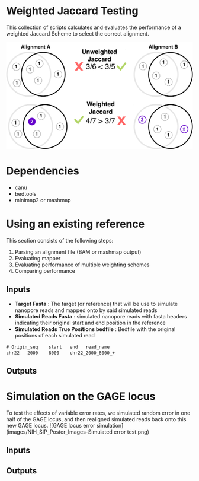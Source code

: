 # Weighted Jaccard Testing
This collection of scripts calculates and evaluates the performance of a weighted Jaccard Scheme to select the correct alignment.

![Weighted Uniq-mer Jaccard Index](images/NIH_SIP_Poster_Images-Weighting.png)

# Dependencies
- canu
- bedtools
- minimap2 or mashmap

# Using an existing reference
This section consists of the following steps:
1. Parsing an alignment file (BAM or mashmap output)
2. Evaluating mapper
3. Evaluating performance of multiple weighting schemes
4. Comparing performance

## Inputs
- **Target Fasta** : The target (or reference) that will be use to simulate nanopore reads and mapped onto by said simulated reads 
- **Simulated Reads Fasta** : simulated nanopore reads with fasta headers indicating their original start and end position in the reference
- **Simulated Reads True Positions bedfile** : Bedfile with the original positions of each simulated read
```
# Origin_seq    start   end   read_name
chr22   2000    8000    chr22_2000_8000_+
```
## Outputs



# Simulation on the GAGE locus
To test the effects of variable error rates, we simulated random error in one half of the GAGE locus, and then realigned simulated reads back onto this new GAGE locus.
![GAGE locus error simulation](images/NIH_SIP_Poster_Images-Simulated error test.png)


## Inputs

## Outputs
